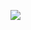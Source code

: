 [![](https://jitpack.io/v/steigerwaldsamuel10-web/Shop-plugin.svg)](https://jitpack.io/#steigerwaldsamuel10-web/Shop-plugin)
